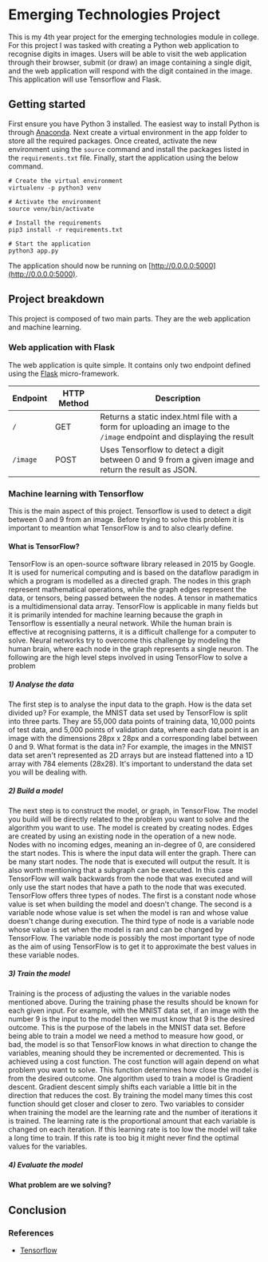 # Emerging Technologies Project
This is my 4th year project for the emerging technologies module in college. For this project I was tasked with creating a Python web application to recognise digits in images. Users will be able to visit the web application through their browser, submit (or draw) an image containing a single digit, and the web application will respond with the digit contained in the image. This application will use Tensorflow and Flask.

## Getting started
First ensure you have Python 3 installed. The easiest way to install Python is through [Anaconda](https://www.anaconda.com/downloads). Next create a virtual environment in the app folder to store all the required packages. Once created, activate the new environment using the `source` command and install the packages listed in the `requirements.txt` file. Finally, start the application using the below command.

```
# Create the virtual environment
virtualenv -p python3 venv

# Activate the environment
source venv/bin/activate

# Install the requirements
pip3 install -r requirements.txt

# Start the application
python3 app.py
```

The application should now be running on [http://0.0.0.0:5000](http://0.0.0.0:5000).

## Project breakdown
This project is composed of two main parts. They are the web application and machine learning.

### Web application with Flask
The web application is quite simple. It contains only two endpoint defined using the [Flask](http://flask.pocoo.org/) micro-framework.

| Endpoint | HTTP Method | Description |
|----------|-------------|-------------|
| `/`      | GET         | Returns a static index.html file with a form for uploading an image to the `/image` endpoint and displaying the result |
| `/image` | POST        | Uses Tensorflow to detect a digit between 0 and 9 from a given image and return the result as JSON. |

### Machine learning with Tensorflow
This is the main aspect of this project. Tensorflow is used to detect a digit between 0 and 9 from an image. Before trying to solve this problem it is important to meantion what TensorFlow is and to also clearly define. 

#### What is TensorFlow?
TensorFlow is an open-source software library released in 2015 by Google. It is used for numerical computing and is based on the dataflow paradigm in which a program is modelled as a directed graph. The nodes in this graph represent mathematical operations, while the graph edges represent the data, or tensors, being passed between the nodes. A tensor in mathematics is a multidimensional data array. TensorFlow is applicable in many fields but it is primarily intended for machine learning because the graph in Tensorflow is essentially a neural network. While the human brain is effective at recognising patterns, it is a difficult challenge for a computer to solve. Neural networks try to overcome this challenge by modeling the human brain, where each node in the graph represents a single neuron. The following are the high level steps involved in using TensorFlow to solve a problem

##### 1) Analyse the data
The first step is to analyse the input data to the graph. How is the data set divided up? For example, the MNIST data set used by TensorFlow is split into three parts. They are 55,000 data points of training data, 10,000 points of test data, and 5,000 points of validation data, where each data point is an image with the dimensions 28px x 28px and a corresponding label between 0 and 9. What format is the data in? For example, the images in the MNIST data set aren't represented as 2D arrays but are instead flattened into a 1D array with 784 elements (28x28). It's important to understand the data set you will be dealing with.

##### 2) Build a model
The next step is to construct the model, or graph, in TensorFlow. The model you build will be directly related to the problem you want to solve and the algorithm you want to use. The model is created by creating nodes. Edges are created by using an existing node in the operation of a new node. Nodes with no incoming edges, meaning an in-degree of 0, are considered the start nodes. This is where the input data will enter the graph. There can be many start nodes. The node that is executed will output the result. It is also worth mentioning that a subgraph can be executed. In this case TensorFlow will walk backwards from the node that was executed and will only use the start nodes that have a path to the node that was executed. TensorFlow offers three types of nodes. The first is a constant node whose value is set when building the model and doesn't change. The second is a variable node whose value is set when the model is ran and whose value doesn't change during execution. The third type of node is a variable node whose value is set when the model is ran and can be changed by TensorFlow. The variable node is possibly the most important type of node as the aim of using TensorFlow is to get it to approximate the best values in these variable nodes.

##### 3) Train the model
Training is the process of adjusting the values in the variable nodes mentioned above. During the training phase the results should be known for each given input. For example, with the MNIST data set, if an image with the number 9 is the input to the model then we must know that 9 is the desired outcome. This is the purpose of the labels in the MNIST data set. Before being able to train a model we need a method to measure how good, or bad, the model is so that TensorFlow knows in what direction to change the variables, meaning should they be incremented or decremented. This is achieved using a cost function. The cost function will again depend on what problem you want to solve. This function determines how close the model is from the desired outcome. One algorithm used to train a model is Gradient descent. Gradient descent simply shifts each variable a little bit in the direction that reduces the cost. By training the model many times this cost function should get closer and closer to zero. Two variables to consider when training the model are the learning rate and the number of iterations it is trained. The learning rate is the proportional amount that each variable is changed on each iteration. If this learning rate is too low the model will take a long time to train. If this rate is too big it might never find the optimal values for the variables.

##### 4) Evaluate the model

#### What problem are we solving?

## Conclusion

### References
+ [Tensorflow](https://www.tensorflow.org/)